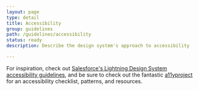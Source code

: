 ```yaml
---
layout: page
type: detail
title: Accessibility
group: guidelines
path: /guidelines/accessibility
status: ready
description: Describe the design system's approach to accessibility

---
```


For inspiration, check out [Salesforce's Lightning Design System accessibility guidelines](https://www.lightningdesignsystem.com/guidelines/accessibility/), and be sure to check out the fantastic [a11yproject](http://a11yproject.com) for an accessibility checklist, patterns, and resources.
